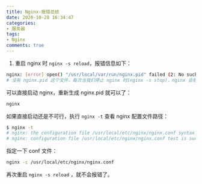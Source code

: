 ```yaml
---
title: Nginx-报错总结
date: 2020-10-28 16:34:47
categories:
- 服务器
tags:
- Nginx
comments: true
---
```


1. 重启 nginx 时 `nginx -s reload`，报错信息如下：

```bash
nginx: [error] open() "/usr/local/var/run/nginx.pid" failed (2: No such file or directory)
# 没有 nginx.pid 这个文件，每次当我们停止 nginx 时(nginx -s stop)，nginx 会把 /usr/local/var/run/ 路径下名为 nginx.pid 的文件删掉
```

可以直接启动 nginx，重新生成 nginx.pid 就可以了：

```bash
nginx
```

如果直接启动还是不可行，执行 `nginx -t` 查看 nginx 配置文件路径：

```bash
$ nginx -t
# nginx: the configuration file /usr/local/etc/nginx/nginx.conf syntax is ok
# nginx: configuration file /usr/local/etc/nginx/nginx.conf test is successful
```

指定一下 conf 文件：

```bash
nginx -c /usr/local/etc/nginx/nginx.conf
```

再次重启 `nginx -s reload` ，就不会报错了。

